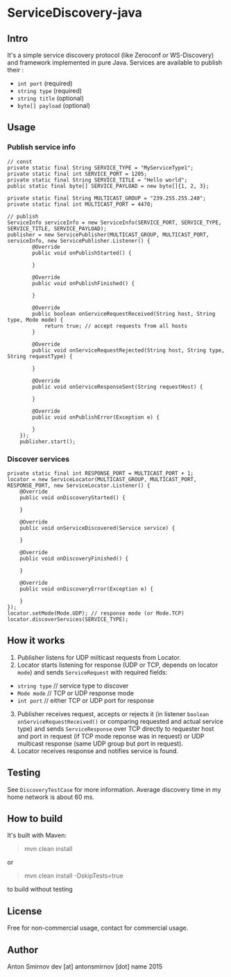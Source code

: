 # ServiceDiscovery-java

## Intro

It's a simple service discovery protocol (like Zeroconf or WS-Discovery) and framework implemented in pure Java.
Services are available to publish their :
* `int port` (required)
* `string type` (required)
* `string title` (optional)
* `byte[] payload` (optional)

## Usage

### Publish service info

    // const
    private static final String SERVICE_TYPE = "MyServiceType1";
    private static final int SERVICE_PORT = 1205;
    private static final String SERVICE_TITLE = "Hello world";
    public static final byte[] SERVICE_PAYLOAD = new byte[]{1, 2, 3};
    
    private static final String MULTICAST_GROUP = "239.255.255.240";
    private static final int MULTICAST_PORT = 4470;

    // publish
    ServiceInfo serviceInfo = new ServiceInfo(SERVICE_PORT, SERVICE_TYPE, SERVICE_TITLE, SERVICE_PAYLOAD);
    publisher = new ServicePublisher(MULTICAST_GROUP, MULTICAST_PORT, serviceInfo, new ServicePublisher.Listener() {
            @Override
            public void onPublishStarted() {

            }

            @Override
            public void onPublishFinished() {

            }

            @Override
            public boolean onServiceRequestReceived(String host, String type, Mode mode) {
                return true; // accept requests from all hosts
            }

            @Override
            public void onServiceRequestRejected(String host, String type, String requestType) {

            }

            @Override
            public void onServiceResponseSent(String requestHost) {

            }

            @Override
            public void onPublishError(Exception e) {

            }
        });
        publisher.start();
    
### Discover services

    private static final int RESPONSE_PORT = MULTICAST_PORT + 1;
    locator = new ServiceLocator(MULTICAST_GROUP, MULTICAST_PORT, RESPONSE_PORT, new ServiceLocator.Listener() {
        @Override
        public void onDiscoveryStarted() {
            
        }

        @Override
        public void onServiceDiscovered(Service service) {

        }

        @Override
        public void onDiscoveryFinished() {

        }

        @Override
        public void onDiscoveryError(Exception e) {

        }
    });
    locator.setMode(Mode.UDP); // response mode (or Mode.TCP)
    locator.discoverServices(SERVICE_TYPE);

## How it works

1. Publisher listens for UDP milticast requests from Locator.
2. Locator starts listening for response (UDP or TCP, depends on locator `mode`) and sends `ServiceRequest` with required fields:
  * `string type` // service type to discover
  * `Mode mode` // TCP or UDP response mode
  * `int port` // either TCP or UDP port for response
3. Publisher receives request, accepts or rejects it (in listener `boolean onServiceRequestReceived()` or comparing requested and actual service type) and sends `ServiceResponse` over TCP directly to requester host and port in request (if TCP mode reponse was in request) or UDP multicast response (same UDP group but port in request).
4. Locator receives response and notifies service is found.
    
## Testing

See `DiscoveryTestCase` for more information. Average discovery time in my home network is about 60 ms.

## How to build

It's built with Maven:

> mvn clean install

or

> mvn clean install -DskipTests=true

to build without testing

## License
Free for non-commercial usage, contact for commercial usage.

## Author
Anton Smirnov
dev [at] antonsmirnov [dot] name
2015
